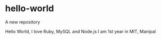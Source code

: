 # hello-world
A new repository

Hello World,
I love Ruby, MySQL and Node.js
I am 1st year in MIT, Manipal
